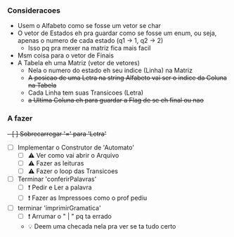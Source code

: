 
### Consideracoes

- Usem o Alfabeto como se fosse um vetor se char
- O vetor de Estados eh pra guardar como se fosse um enum, ou seja, apenas o numero de cada estado (q1 -> 1, q2 -> 2)
    - Isso pq pra mexer na matriz fica mais facil
- Msm coisa para o vetor de Finais
- A Tabela eh uma Matriz (vetor de vetores)
    - Nela o numero do estado eh seu indice (Linha) na Matriz
    - ~~A posicao de uma Letra na string Alfabeto vai ser o indice da Coluna na Tabela~~
    - Cada Linha tem suas Transicoes (Letra)
    - ~~a Ultima Coluna eh para guardar a Flag de se eh final ou nao~~


### A fazer

~~- [ ] Sobrecarregar '=' para 'Letra'~~
- [ ] Implementar o Construtor de 'Automato'
    - [ ] :warning: Ver como vai abrir o Arquivo
    - [ ] :warning: Fazer as leituras
    - [ ] :warning: Fazer o loop das Transicoes
- [ ] Terminar 'conferirPalavras'
    - [ ] :exclamation: Pedir e Ler a palavra
    - [ ] :exclamation: Fazer as Impressoes como o prof pediu
- [ ] terminar 'imprimirGramatica'
    - [ ] :exclamation: Arrumar o " | " pq ta errado
    - :bulb: Deem uma checada nela pra ver se ta tudo certo


